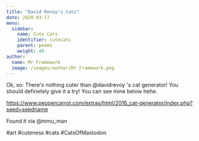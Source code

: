 ```yaml
---
title: "David Revoy's Cats"
date: 2020-03-17
menu:
  sidebar:
    name: Cute Cats
    identifier: cutecats
    parent: poems
    weight: 40
author:
  name: Mr Framework
  image: /images/author/Mr Framework.png
---
```

Ok, so: There's nothing cuter than @davidrevoy 's cat generator! You should definetely give it a try! You can see mine below hehe.

https://www.peppercarrot.com/extras/html/2016_cat-generator/index.php?seed=seedname

Found it via @mmu_man 

#art #cuteness #cats #CatsOfMastodon
